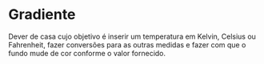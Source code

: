 # Gradiente
Dever de casa cujo objetivo é inserir um temperatura em Kelvin, Celsius ou Fahrenheit, fazer conversões para as outras medidas e fazer com que o fundo mude de cor conforme o valor fornecido.
